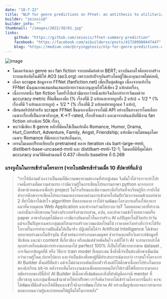 ```yaml
---
date: "18-7-22"
title: "NLP for genre predictions on FFnet: an antithesis to utilitarianism"
builder: "zeiosis@"
builder_info: ""
thumbnail: "/images/2022/38/01.jpg"
links:
    github: "https://github.com/zeiosis/ffnet-summary-prediction"
    facebook: "https://facebook.com/aibuildersx/posts/417209980447447"
    blog: "https://medium.com/@cryingptosis/nlp-for-genre-predictions-on-ffnet-an-antithesis-to-utilitarianism-4380524ca1fc"
---
```


![image](/images/2022/38/01.jpg)

- โมเดลจำแนก genre ของ fan fiction จากบทคัดย่อด้วย BERT; แรงบันดาลใจคืออยากสร้างระบบแท้กอัตโนมัติให้ AO3 (ao3.org) เพราะแท้กปัจจุบันสร้างโดยผู้ใช้และคุณภาพไม่ค่อยดี,
- เลือก scrape ข้อมูลจาก FFNet (fanfiction.net) เพื่อเป็นชุดข้อมูล เนื่องจากแท้กใน FFNet นั้นคุณภาพเสมอต้นเสมอปลายกว่าและอนุญาตให้ใส่เพียง 2 แท้กต่อเรื่อง,
- เนื่องจากหนึ่ง fan fiction โดยทั่วไปแล้วมีมากกว่าหนึ่งแท้กจึงเลือกทำการวัดผลด้วย accuracy metric ที่ิคิดขึ้นเองคือ (% เรื่องที่มี 2 แท้กและทายถูกทั้ง 2 แท้ก) + 1/2 * (% เรื่องที่มี 1 แท้กและทายถูก) + 1/2 * (% เรื่องที่มี 2 แท้กแต่ทายถูกแค่ 1 แท้ก),
- เขียนสคริปท์สำหรับ scrape FFNet ขึ้นมาเองเนื่องจากไม่มี API อย่างเป็นทางการโดยเลือกเฉพาะเรื่องที่เป็นภาษาอังกฤษ, K->T-rated, เรื่องที่จบแล้ว และมาจากต้นฉบับที่มีงาน fan fiction อย่างน้อย 50k เรื่อง,
- พบว่ามีเพียง 8 genre หลักที่มีคนใช้เป็นแท้กคือ Romance, Humor, Drama, Hurt_Comfort, Adventure, Family, Angst, Friendship; แท้กมีความไม่สมดุลโดยเฉพาะ Romance ที่มีเยอะกว่าแท้กอื่นมาก,
- เทรนโมเดลเปรียบเทียบกับ pretrained หลาย iteration เช่น bart-large-mnli, distilbert-base-uncased-mnli และ distilbart-mnli-12-1; โมเดลที่ดีที่สุดได้ค่า accuracy ตามวิธีคิดด้านบนที่ 0.437 เทียบกับ baseline ที่ 0.269

### แรงจูงในในการเข้าร่วมโครงการ (จากใบสมัครเข้าร่วมเมื่อ 10 สัปดาห์ที่แล้ว)

> "เราให้นิยามตัวเองว่าเป็นคนที่มีความพยายามต่องานที่ทำอยู่เสมอ จึงมั่นใจได้ว่าเราจะทำโปรเจคนี้อย่างเต็มความสามารถ เรามีความรู้ในการเขียนโปรแกรมภาษา python มาจากการศึกษาด้วยตนเองเพื่อทำ project ในโรงเรียนและมีความกระตือรือร้นที่จะเรียนรู้อีก เรายังได้ทำการศึกษาการเขียนโปรแกรมมาหลากหลายผ่านการเข้าค่ายโอลิมปิกวิชาการคอมพิวเตอร์ค่าย 2 ที่ทำให้เราได้เข้าใจ algorithm ที่หลากหลาย เราได้ร่วมพัฒนาโครงการเครื่องให้อาหารแมวที่ควบคุมบน Web Application และทำงานร่วมกับระบบ IoT โดยตลอดเวลาที่ทำงานเหล่านั้นเราศึกษาบนเว็บต่างประเทศจึงสามารถอ่าน, แปล, และทำความเข้าใจบทความหรือ paper ภาษาอังกฤษได้ดีมาก เรามีแรงบันดาลใจในการสร้าง AI แก้ปัญหาในชีวิตประจำวัน แม้จะเป็นปัญหาเฉพาะกลุ่มแต่ก็สามารถสร้างความแปลกใหม่ได้ เราคาดหวังอย่างยิ่งว่าจะได้รับโอกาสในการทำความฝันนั้นให้เป็นจริง  ปฏิเสธไม่ได้ว่า Artificial Intelligence ได้เข้ามาบทบาทอย่างมากในปัจจุบัน ทั้งช่วยย่นการทำงานของมนุษย์ ช่วยจำแนกหรือวิเคราะห์ข้อมูลที่ซับซ้อน แนะนำ content ที่เกี่ยวข้อง หรือแม้แต่ช่วยตัดสินใจ แต่ก็ใช่ว่า AI จะสามารถทำได้ทุกอย่างหรือแม้แต่การทำงานออกมาได้ perfect 100% ก็เป็นไปได้ยากหากขาด dataset , การจัดการข้อมูลที่ดี หรือ วิธีการ train model ที่เหมาะสม ซึ่งสิ่งนี้จำเป็นต้องศึกษาเพิ่มเติมกว่าความรู้ในม.ปลายไปมาก และจำเป็นต้องพึ่งพาผู้ที่มีประสบการณ์มากกว่า  เราสนใจโครงการ AI Builder ตั้งแต่ปีที่แล้ว แม้จะไม่ผ่านรอบคัดเลือกตัวจริงแต่ก็ได้ศึกษาเนื้อหาไปบ้างในแบบของนักเรียน sit-in หลังจากเห็นโครงงานของเพื่อนหลายคนก็ทำให้เรามีไฟที่อยากจะมาลองสมัครรอบของปีนี้อีก! AI Builder มีเนื้อหาที่เข้มข้นและสิ่งที่สำคัญคือการมี mentor ที่เชี่ยวชาญ และกลุ่มเพื่อนเข้ามาช่วยให้คำปรึกษา เราจึงคิดว่าหากได้เข้าร่วมโครงการนี้แล้ว คงจะได้พัฒนาฝีมือตัวเองให้ดีขึ้นและเข้าใจถึงการพัฒนาโปรเจค AI อย่างเต็มรูปแบบจนอาจสามารถตกตะกอนความรู้และถ่ายทอดให้ผู้อื่นได้ในภายหลัง"